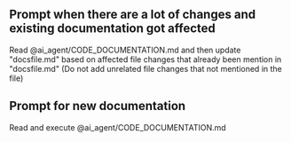 ## Prompt when there are a lot of changes and existing documentation got affected
Read @ai_agent/CODE_DOCUMENTATION.md and then update "docsfile.md" based on affected file changes that already been mention in "docsfile.md" (Do not add unrelated file changes that not mentioned in the file)   

## Prompt for new documentation
Read and execute @ai_agent/CODE_DOCUMENTATION.md